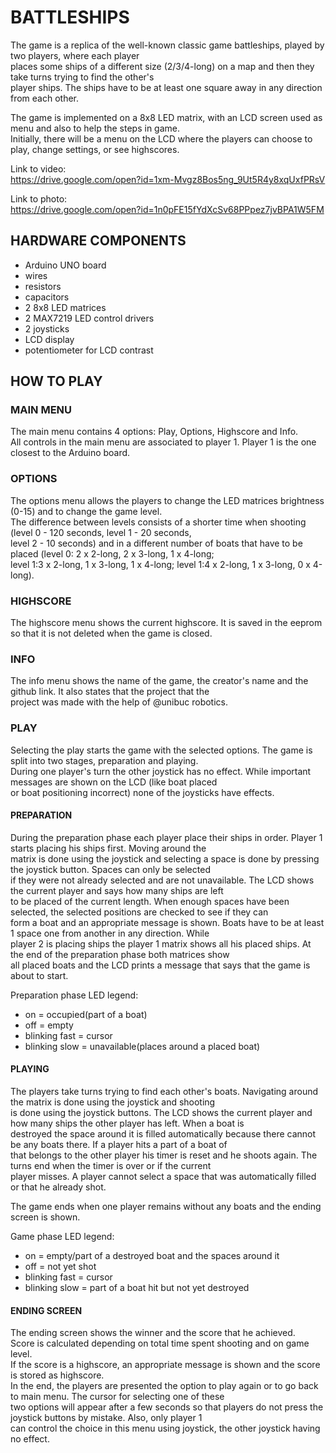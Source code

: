 # BATTLESHIPS   
  
The game is a replica of the well-known classic game battleships, played by two players, where each player  
places some ships of a different size (2/3/4-long) on a map and then they take turns trying to find the other's  
player ships. The ships have to be at least one square away in any direction from each other.  
  
The game is implemented on a 8x8 LED matrix, with an LCD screen used as menu and also to help the steps in game.  
Initially, there will be a menu on the LCD where the players can choose to play, change settings, or see highscores.
  
Link to video:  
https://drive.google.com/open?id=1xm-Mvgz8Bos5ng_9Ut5R4y8xqUxfPRsV
  
Link to photo:  
https://drive.google.com/open?id=1n0pFE15fYdXcSv68PPpez7jvBPA1W5FM
  
## HARDWARE COMPONENTS  
  
- Arduino UNO board  
- wires  
- resistors  
- capacitors  
- 2 8x8 LED matrices  
- 2 MAX7219 LED control drivers
- 2 joysticks  
- LCD display  
- potentiometer for LCD contrast  
  
## HOW TO PLAY  
  
### MAIN MENU  
  
  The main menu contains 4 options: Play, Options, Highscore and Info.  
  All controls in the main menu are associated to player 1. Player 1 is the one closest to the Arduino board.
  
### OPTIONS

  The options menu allows the players to change the LED matrices brightness (0-15) and to change the game level.  
  The difference between levels consists of a shorter time when shooting (level 0 - 120 seconds, level 1 - 20 seconds,  
  level 2 - 10 seconds) and in a different number of boats that have to be placed (level 0: 2 x 2-long, 2 x 3-long, 1 x 4-long;  
  level 1:3 x 2-long, 1 x 3-long, 1 x 4-long; level 1:4 x 2-long, 1 x 3-long, 0 x 4-long).
  
### HIGHSCORE

  The highscore menu shows the current highscore. It is saved in the eeprom so that it is not deleted when the game is closed.  
  
### INFO
  
  The info menu shows the name of the game, the creator's name and the github link. It also states that the project that the   
  project was made with the help of @unibuc robotics.
  
### PLAY

  Selecting the play starts the game with the selected options. The game is split into two stages, preparation and playing.  
  During one player's turn the other joystick has no effect. While important messages are shown on the LCD (like boat placed  
  or boat positioning incorrect) none of the joysticks have effects.
  
#### PREPARATION

  During the preparation phase each player place their ships in order. Player 1 starts placing his ships first. Moving around the  
  matrix is done using the joystick and selecting a space is done by pressing the joystick button. Spaces can only be selected  
  if they were not already selected and are not unavailable. The LCD shows the current player and says how many ships are left  
  to be placed of the current length. When enough spaces have been selected, the selected positions are checked to see if they can  
  form a boat and an appropriate message is shown. Boats have to be at least 1 space one from another in any direction. While  
  player 2 is placing ships the player 1 matrix shows all his placed ships. At the end of the preparation phase both matrices show  
  all placed boats and the LCD prints a message that says that the game is about to start.  
    
  Preparation phase LED legend:
  - on = occupied(part of a boat)  
  - off = empty
  - blinking fast = cursor
  - blinking slow = unavailable(places around a placed boat)
  
#### PLAYING
  
  The players take turns trying to find each other's boats. Navigating around the matrix is done using the joystick and shooting  
  is done using the joystick buttons. The LCD shows the current player and how many ships the other player has left. When a boat is  
  destroyed the space around it is filled automatically because there cannot be any boats there. If a player hits a part of a boat of  
  that belongs to the other player his timer is reset and he shoots again. The turns end when the timer is over or if the current  
  player misses. A player cannot select a space that was automatically filled or that he already shot.
    
  The game ends when one player remains without any boats and the ending screen is shown.
  
  Game phase LED legend:
  - on = empty/part of a destroyed boat and the spaces around it  
  - off = not yet shot
  - blinking fast = cursor
  - blinking slow = part of a boat hit but not yet destroyed
  
#### ENDING SCREEN

  The ending screen shows the winner and the score that he achieved.  
  Score is calculated depending on total time spent shooting and on game level.  
  If the score is a highscore, an appropriate message is shown and the score is stored as highscore.  
  In the end, the players are presented the option to play again or to go back to main menu. The cursor for selecting one of these  
  two options will appear after a few seconds so that players do not press the joystick buttons by mistake. Also, only player 1  
  can control the choice in this menu using joystick, the other joystick having no effect.
  
  
  
  
  
  
  
